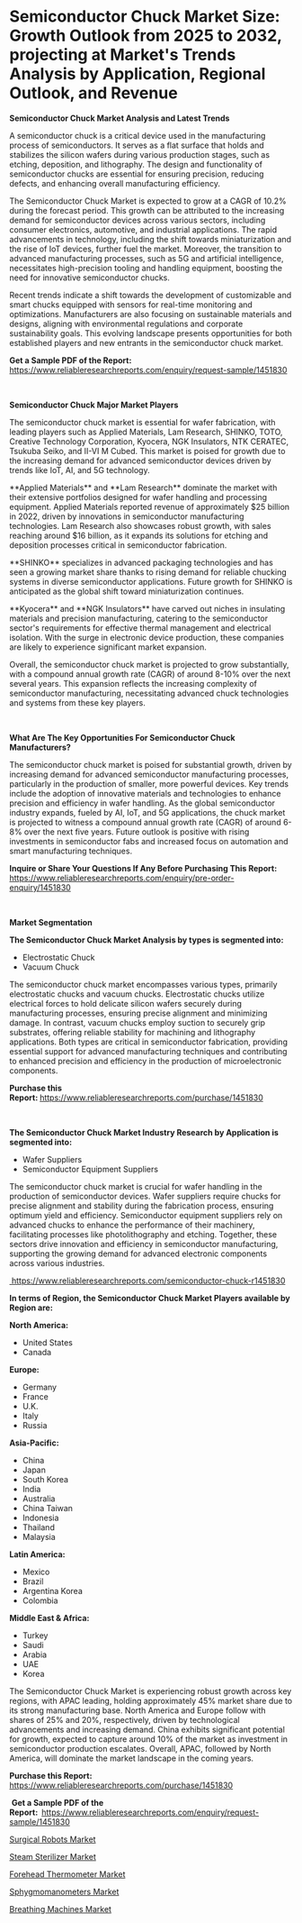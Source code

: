 <p><h1>Semiconductor Chuck Market Size: Growth Outlook from 2025 to 2032, projecting at Market's Trends Analysis by Application, Regional Outlook, and Revenue</h1></p><p><strong>Semiconductor Chuck Market Analysis and Latest Trends</strong></p>
<p><p>A semiconductor chuck is a critical device used in the manufacturing process of semiconductors. It serves as a flat surface that holds and stabilizes the silicon wafers during various production stages, such as etching, deposition, and lithography. The design and functionality of semiconductor chucks are essential for ensuring precision, reducing defects, and enhancing overall manufacturing efficiency.</p><p>The Semiconductor Chuck Market is expected to grow at a CAGR of 10.2% during the forecast period. This growth can be attributed to the increasing demand for semiconductor devices across various sectors, including consumer electronics, automotive, and industrial applications. The rapid advancements in technology, including the shift towards miniaturization and the rise of IoT devices, further fuel the market. Moreover, the transition to advanced manufacturing processes, such as 5G and artificial intelligence, necessitates high-precision tooling and handling equipment, boosting the need for innovative semiconductor chucks.</p><p>Recent trends indicate a shift towards the development of customizable and smart chucks equipped with sensors for real-time monitoring and optimizations. Manufacturers are also focusing on sustainable materials and designs, aligning with environmental regulations and corporate sustainability goals. This evolving landscape presents opportunities for both established players and new entrants in the semiconductor chuck market.</p></p>
<p><strong>Get a Sample PDF of the Report:&nbsp;</strong> <a href="https://www.reliableresearchreports.com/enquiry/request-sample/1451830?utm_campaign=2662&utm_medium=2&utm_source=Github&utm_content=ia&utm_term=06042025&utm_id=semiconductor-chuck">https://www.reliableresearchreports.com/enquiry/request-sample/1451830</a></p>
<p>&nbsp;</p>
<p><strong>Semiconductor Chuck Major Market Players</strong></p>
<p><p>The semiconductor chuck market is essential for wafer fabrication, with leading players such as Applied Materials, Lam Research, SHINKO, TOTO, Creative Technology Corporation, Kyocera, NGK Insulators, NTK CERATEC, Tsukuba Seiko, and II-VI M Cubed. This market is poised for growth due to the increasing demand for advanced semiconductor devices driven by trends like IoT, AI, and 5G technology.</p><p>**Applied Materials** and **Lam Research** dominate the market with their extensive portfolios designed for wafer handling and processing equipment. Applied Materials reported revenue of approximately $25 billion in 2022, driven by innovations in semiconductor manufacturing technologies. Lam Research also showcases robust growth, with sales reaching around $16 billion, as it expands its solutions for etching and deposition processes critical in semiconductor fabrication.</p><p>**SHINKO** specializes in advanced packaging technologies and has seen a growing market share thanks to rising demand for reliable chucking systems in diverse semiconductor applications. Future growth for SHINKO is anticipated as the global shift toward miniaturization continues.</p><p>**Kyocera** and **NGK Insulators** have carved out niches in insulating materials and precision manufacturing, catering to the semiconductor sector's requirements for effective thermal management and electrical isolation. With the surge in electronic device production, these companies are likely to experience significant market expansion.</p><p>Overall, the semiconductor chuck market is projected to grow substantially, with a compound annual growth rate (CAGR) of around 8-10% over the next several years. This expansion reflects the increasing complexity of semiconductor manufacturing, necessitating advanced chuck technologies and systems from these key players.</p></p>
<p>&nbsp;</p>
<p><strong>What Are The Key Opportunities For Semiconductor Chuck Manufacturers?</strong></p>
<p><p>The semiconductor chuck market is poised for substantial growth, driven by increasing demand for advanced semiconductor manufacturing processes, particularly in the production of smaller, more powerful devices. Key trends include the adoption of innovative materials and technologies to enhance precision and efficiency in wafer handling. As the global semiconductor industry expands, fueled by AI, IoT, and 5G applications, the chuck market is projected to witness a compound annual growth rate (CAGR) of around 6-8% over the next five years. Future outlook is positive with rising investments in semiconductor fabs and increased focus on automation and smart manufacturing techniques.</p></p>
<p><strong>Inquire or Share Your Questions If Any Before Purchasing This Report:</strong> <a href="https://www.reliableresearchreports.com/enquiry/pre-order-enquiry/1451830?utm_campaign=2662&utm_medium=2&utm_source=Github&utm_content=ia&utm_term=06042025&utm_id=semiconductor-chuck">https://www.reliableresearchreports.com/enquiry/pre-order-enquiry/1451830</a></p>
<p>&nbsp;</p>
<p><strong>Market Segmentation</strong></p>
<p><strong>The Semiconductor Chuck Market Analysis by types is segmented into:</strong></p>
<p><ul><li>Electrostatic Chuck</li><li>Vacuum Chuck</li></ul></p>
<p><p>The semiconductor chuck market encompasses various types, primarily electrostatic chucks and vacuum chucks. Electrostatic chucks utilize electrical forces to hold delicate silicon wafers securely during manufacturing processes, ensuring precise alignment and minimizing damage. In contrast, vacuum chucks employ suction to securely grip substrates, offering reliable stability for machining and lithography applications. Both types are critical in semiconductor fabrication, providing essential support for advanced manufacturing techniques and contributing to enhanced precision and efficiency in the production of microelectronic components.</p></p>
<p><strong>Purchase this Report:&nbsp;</strong><a href="https://www.reliableresearchreports.com/purchase/1451830?utm_campaign=2662&utm_medium=2&utm_source=Github&utm_content=ia&utm_term=06042025&utm_id=semiconductor-chuck">https://www.reliableresearchreports.com/purchase/1451830</a></p>
<p>&nbsp;</p>
<p><strong>The Semiconductor Chuck Market Industry Research by Application is segmented into:</strong></p>
<p><ul><li>Wafer Suppliers</li><li>Semiconductor Equipment Suppliers</li></ul></p>
<p><p>The semiconductor chuck market is crucial for wafer handling in the production of semiconductor devices. Wafer suppliers require chucks for precise alignment and stability during the fabrication process, ensuring optimum yield and efficiency. Semiconductor equipment suppliers rely on advanced chucks to enhance the performance of their machinery, facilitating processes like photolithography and etching. Together, these sectors drive innovation and efficiency in semiconductor manufacturing, supporting the growing demand for advanced electronic components across various industries.</p></p>
<p><a href="https://www.reliableresearchreports.com/semiconductor-chuck-r1451830?utm_campaign=2662&utm_medium=2&utm_source=Github&utm_content=ia&utm_term=06042025&utm_id=semiconductor-chuck">&nbsp;https://www.reliableresearchreports.com/semiconductor-chuck-r1451830</a></p>
<p><strong>In terms of Region, the Semiconductor Chuck Market Players available by Region are:</strong></p>
<p>
    <p> <strong> North America: </strong>
        <ul>
            <li>United States</li>
            <li>Canada</li>
        </ul>
        </p> 
    <p> <strong> Europe: </strong>
        <ul>
            <li>Germany</li>
            <li>France</li>
            <li>U.K.</li>
            <li>Italy</li>
            <li>Russia</li>
        </ul>
        </p> 
    <p> <strong> Asia-Pacific: </strong>
        <ul>
            <li>China</li>
            <li>Japan</li>
            <li>South Korea</li>
            <li>India</li>
            <li>Australia</li>
            <li>China Taiwan</li>
            <li>Indonesia</li>
            <li>Thailand</li>
            <li>Malaysia</li>
        </ul>
        </p> 
    <p> <strong> Latin America: </strong>
        <ul>
            <li>Mexico</li>
            <li>Brazil</li>
            <li>Argentina Korea</li>
            <li>Colombia</li>
        </ul>
        </p> 
    <p> <strong> Middle East & Africa: </strong>
        <ul>
            <li>Turkey</li>
            <li>Saudi</li>
            <li>Arabia</li>
            <li>UAE</li>
            <li>Korea</li>
        </ul>
    </p>
    </p>
<p><p>The Semiconductor Chuck Market is experiencing robust growth across key regions, with APAC leading, holding approximately 45% market share due to its strong manufacturing base. North America and Europe follow with shares of 25% and 20%, respectively, driven by technological advancements and increasing demand. China exhibits significant potential for growth, expected to capture around 10% of the market as investment in semiconductor production escalates. Overall, APAC, followed by North America, will dominate the market landscape in the coming years.</p></p>
<p><strong>Purchase this Report: </strong><a href="https://www.reliableresearchreports.com/purchase/1451830?utm_campaign=2662&utm_medium=2&utm_source=Github&utm_content=ia&utm_term=06042025&utm_id=semiconductor-chuck">https://www.reliableresearchreports.com/purchase/1451830</a></p>
<p>&nbsp;<strong>Get a Sample PDF of the Report:&nbsp;&nbsp;</strong><a href="https://www.reliableresearchreports.com/enquiry/request-sample/1451830?utm_campaign=2662&utm_medium=2&utm_source=Github&utm_content=ia&utm_term=06042025&utm_id=semiconductor-chuck">https://www.reliableresearchreports.com/enquiry/request-sample/1451830</a></p>
<p><strong></strong></p>
<p><p><a href="https://www.linkedin.com/pulse/surgical-robots-market-analysis-deployment-growth-factors-regional-hcwhc?utm_campaign=2662&utm_medium=2&utm_source=Github&utm_content=ia&utm_term=06042025&utm_id=semiconductor-chuck">Surgical Robots Market</a></p><p><a href="https://www.linkedin.com/pulse/competitive-landscape-key-trends-steam-sterilizer-market-detailed-zmn1c?utm_campaign=2662&utm_medium=2&utm_source=Github&utm_content=ia&utm_term=06042025&utm_id=semiconductor-chuck">Steam Sterilizer Market</a></p><p><a href="https://www.linkedin.com/pulse/thorough-examination-size-dynamics-expected-growth-forehead-zatoc?utm_campaign=2662&utm_medium=2&utm_source=Github&utm_content=ia&utm_term=06042025&utm_id=semiconductor-chuck">Forehead Thermometer Market</a></p><p><a href="https://www.linkedin.com/pulse/projected-revenue-market-growth-sphygmomanometers-88-5rrbc?utm_campaign=2662&utm_medium=2&utm_source=Github&utm_content=ia&utm_term=06042025&utm_id=semiconductor-chuck">Sphygmomanometers Market</a></p><p><a href="https://www.linkedin.com/pulse/revenue-forecast-growth-outlook-breathing-machines-market-3ijvc?utm_campaign=2662&utm_medium=2&utm_source=Github&utm_content=ia&utm_term=06042025&utm_id=semiconductor-chuck">Breathing Machines Market</a></p></p>